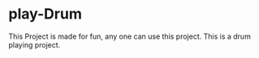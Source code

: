 # play-Drum
This Project is made for fun, any one can use this project.
This is a drum playing project. 
